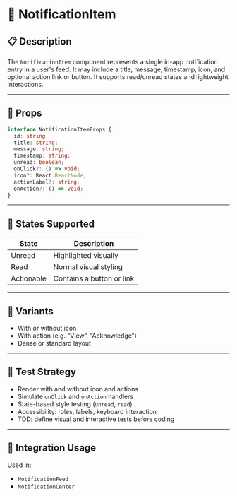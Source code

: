 # 🔔 NotificationItem

## 📋 Description

The `NotificationItem` component represents a single in-app notification entry in a user's feed. It may include a title, message, timestamp, icon, and optional action link or button. It supports read/unread states and lightweight interactions.

---

## 🧩 Props

```ts
interface NotificationItemProps {
  id: string;
  title: string;
  message: string;
  timestamp: string;
  unread: boolean;
  onClick?: () => void;
  icon?: React.ReactNode;
  actionLabel?: string;
  onAction?: () => void;
}
```

---

## 🎯 States Supported

| State     | Description                              |
|-----------|------------------------------------------|
| Unread    | Highlighted visually                     |
| Read      | Normal visual styling                    |
| Actionable| Contains a button or link                |

---

## 🎨 Variants

- With or without icon
- With action (e.g. “View”, “Acknowledge”)
- Dense or standard layout

---

## 🧪 Test Strategy

- Render with and without icon and actions
- Simulate `onClick` and `onAction` handlers
- State-based style testing (`unread`, `read`)
- Accessibility: roles, labels, keyboard interaction
- TDD: define visual and interactive tests before coding

---

## 🔌 Integration Usage

Used in:
- `NotificationFeed`
- `NotificationCenter`
